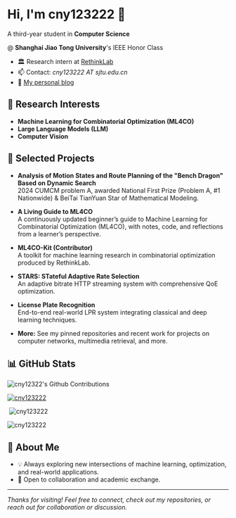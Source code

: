 # Hi, I'm cny123222 👋

A third-year student in **Computer Science**

@ **Shanghai Jiao Tong University**'s IEEE Honor Class
- 🏛️ Research intern at [RethinkLab](https://thinklab.sjtu.edu.cn)
- 📫 Contact: *cny123222 AT sjtu.edu.cn*
- 📝 [My personal blog](https://cny123222.github.io)

## 🔬 Research Interests

- **Machine Learning for Combinatorial Optimization (ML4CO)**
- **Large Language Models (LLM)**
- **Computer Vision**

## 🚀 Selected Projects

- **Analysis of Motion States and Route Planning of the "Bench Dragon" Based on Dynamic Search**  
  2024 CUMCM problem A, awarded National First Prize (Problem A, #1 Nationwide) & BeiTai TianYuan Star of Mathematical Modeling.

- **A Living Guide to ML4CO**  
  A continuously updated beginner’s guide to Machine Learning for Combinatorial Optimization (ML4CO), with notes, code, and reflections from a learner’s perspective.

- **ML4CO-Kit (Contributor)**  
  A toolkit for machine learning research in combinatorial optimization produced by RethinkLab.

- **STARS: STateful Adaptive Rate Selection**  
  An adaptive bitrate HTTP streaming system with comprehensive QoE optimization.

- **License Plate Recognition**  
  End-to-end real-world LPR system integrating classical and deep learning techniques.

- **More:** See my pinned repositories and recent work for projects on computer networks, multimedia retrieval, and more.

## 📊 GitHub Stats
<section>

<img src="https://ghchart.rshah.org/cny123222" alt="cny12322's Github Contributions" />

<p> <a href="https://github.com/ryo-ma/github-profile-trophy"> <img src="https://github-profile-trophy.vercel.app/?username=cny123222&margin-w=20&margin-h=15&no-bg=true&row=1" alt="cny123222"/></a> </p>

<p>&nbsp;<img src="https://github-readme-stats.vercel.app/api?username=cny123222&show_icons=true&theme=chartreuse&hide_border=false&include_all_commits=true&count_private=true&hide_title=false&show=prs_merged,issues_closed&rank_icon=percentile" alt="cny123222" /></p>

<p><img src="https://github-readme-streak-stats.herokuapp.com/?user=cny123222&"alt="cny123222" /></p>

</section>

## 🌱 About Me

- 💡 Always exploring new intersections of machine learning, optimization, and real-world applications.
- 🤝 Open to collaboration and academic exchange.

---

*Thanks for visiting! Feel free to connect, check out my repositories, or reach out for collaboration or discussion.*
